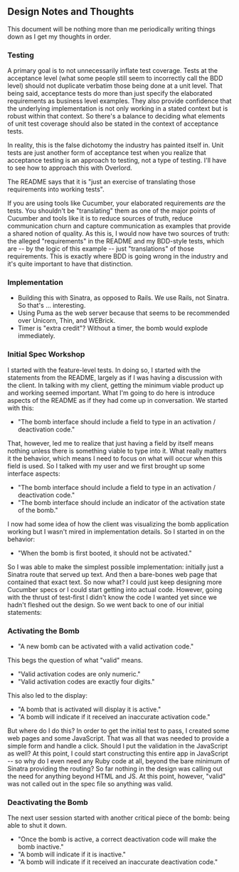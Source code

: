## Design Notes and Thoughts

This document will be nothing more than me periodically writing things down as I get my thoughts in order.


### Testing

A primary goal is to not unnecessarily inflate test coverage. Tests at the acceptance level (what some people still seem to incorrectly call the BDD level) should not duplicate verbatim those being done at a unit level. That being said, acceptance tests do more than just specify the elaborated requirements as business level examples. They also provide confidence that the underlying implementation is not only working in a stated context but is robust within that context. So there's a balance to deciding what elements of unit test coverage should also be stated in the context of acceptance tests.

In reality, this is the false dichotomy the industry has painted itself in. Unit tests are just another form of acceptance test when you realize that acceptance testing is an approach to testing, not a type of testing. I'll have to see how to approach this with Overlord.

The README says that it is "just an exercise of translating those requirements into working tests".

If you are using tools like Cucumber, your elaborated requirements _are_ the tests. You shouldn't be "translating" them as one of the major points of Cucumber and tools like it is to reduce sources of truth, reduce communication churn and capture communication as examples that provide a shared notion of quality. As this is, I would now have two sources of truth: the alleged "requirements" in the README and my BDD-style tests, which are -- by the logic of this example -- just "translations" of those requirements. This is exactly where BDD is going wrong in the industry and it's quite important to have that distinction.

### Implementation

* Building this with Sinatra, as opposed to Rails. We use Rails, not Sinatra. So that's ... interesting.
* Using Puma as the web server because that seems to be recommended over Unicorn, Thin, and WEBrick.
* Timer is "extra credit"? Without a timer, the bomb would explode immediately.

### Initial Spec Workshop

I started with the feature-level tests. In doing so, I started with the statements from the README, largely as if I was having a discussion with the client. In talking with my client, getting the minimum viable product up and working seemed important. What I'm going to do here is introduce aspects of the README as if they had come up in conversation. We started with this:

* "The bomb interface should include a field to type in an activation / deactivation code."

That, however, led me to realize that just having a field by itself means nothing unless there is something viable to type into it. What really matters it the behavior, which means I need to focus on what will occur when this field is used. So I talked with my user and we first brought up some interface aspects:

* "The bomb interface should include a field to type in an activation / deactivation code."
* "The bomb interface should include an indicator of the activation state of the bomb."

I now had some idea of how the client was visualizing the bomb application working but I wasn't mired in implementation details. So I started in on the behavior:

* "When the bomb is first booted, it should not be activated."

So I was able to make the simplest possible implementation: initially just a Sinatra route that served up text. And then a bare-bones web page that contained that exact text. So now what? I could just keep designing more Cucumber specs or I could start getting into actual code. However, going with the thrust of test-first I didn't know the code I wanted yet since we hadn't fleshed out the design. So we went back to one of our initial statements:

### Activating the Bomb

* "A new bomb can be activated with a valid activation code."

This begs the question of what "valid" means.

* "Valid activation codes are only numeric."
* "Valid activation codes are exactly four digits."

This also led to the display:

* "A bomb that is activated will display it is active."
* "A bomb will indicate if it received an inaccurate activation code."

But where do I do this? In order to get the initial test to pass, I created some web pages and some JavaScript. That was all that was needed to provide a simple form and handle a click. Should I put the validation in the JavaScript as well? At this point, I could start constructing this entire app in JavaScript -- so why do I even need any Ruby code at all, beyond the bare minimum of Sinatra providing the routing? So far nothing in the design was calling out the need for anything beyond HTML and JS. At this point, however, "valid" was not called out in the spec file so anything was valid.

### Deactivating the Bomb

The next user session started with another critical piece of the bomb: being able to shut it down. 

* "Once the bomb is active, a correct deactivation code will make the bomb inactive."
* "A bomb will indicate if it is inactive."
* "A bomb will indicate if it received an inaccurate deactivation code."
